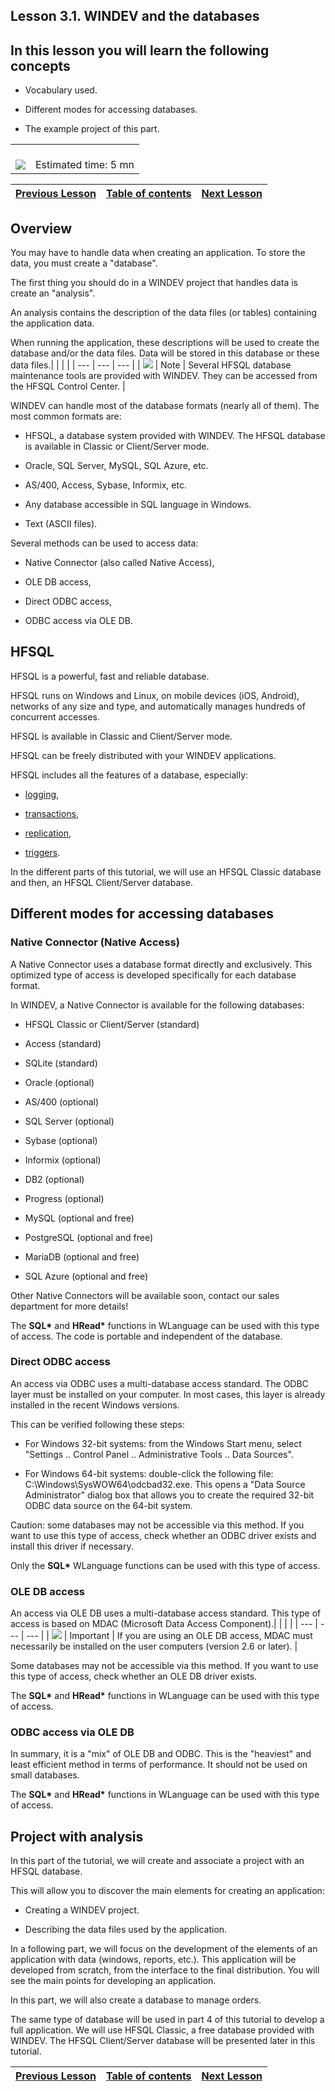 
## Lesson 3.1. WINDEV and the databases
<a name="NOTE1"></a>
<a name="NOTE1_1"></a>


## In this lesson you will learn the following concepts
<a name="this_lesson_you_will_learn_the_following_concepts_ELTTEXTE000198"></a>


- Vocabulary used.

- Different modes for accessing databases.

- The example project of this part. 





|   |   |
| --- | --- |
| <br>![](https://doc.pcsoft.fr/en-US/images/image.awp?langid=3&name=dur%E9e.png)<br> | <br>Estimated time: 5 mn |

| [Previous Lesson](../TutoWD/1410087518.md) | [Table of contents](../TutoWD/1410087560.md) | [Next Lesson](../TutoWD/1410087521.md) |
| --- | --- | --- |





<a name="NOTE2"></a>
<a name="NOTE2_1"></a>


## Overview
<a name="overview_ELTTEXTE000245"></a>
You may have to handle data when creating an application. To store the data, you must create a "database".

The first thing you should do in a WINDEV project that handles data is create an "analysis".

An analysis contains the description of the data files (or tables) containing the application data.

When running the application, these descriptions will be used to create the database and/or the data files. Data will be stored in this database or these data files.|   |   |   |
| --- | --- | --- |
| ![](https://doc.pcsoft.fr/en-US/images/image.awp?langid=3&name=note.png) | Note | Several HFSQL database maintenance tools are provided with WINDEV. They can be accessed from the HFSQL Control Center. |



WINDEV can handle most of the database formats (nearly all of them). The most common formats are:

- HFSQL, a database system provided with WINDEV. The HFSQL database is available in Classic or Client/Server mode.

- Oracle, SQL Server, MySQL, SQL Azure, etc.

- AS/400, Access, Sybase, Informix, etc.

- Any database accessible in SQL language in Windows.

- Text (ASCII files).




Several methods can be used to access data:

- Native Connector (also called Native Access), 

- OLE DB access,

- Direct ODBC access,

- ODBC access via OLE DB. 




<a name="NOTE3"></a>
<a name="NOTE3_1"></a>


## HFSQL
<a name="hfsql_ELTTEXTE000287"></a>
HFSQL is a powerful, fast and reliable database.

HFSQL runs on Windows and Linux, on mobile devices (iOS, Android), networks of any size and type, and automatically manages hundreds of concurrent accesses.

HFSQL is available in Classic and Client/Server mode.

HFSQL can be freely distributed with your WINDEV applications.

HFSQL includes all the features of a database, especially:

- [logging](../WDLang4/3044184.md),

- [transactions](../WDLang4/3044335.md),

- [replication](../WDLang4/3044266.md),

- [triggers](../WDLang4/3044272.md).




In the different parts of this tutorial, we will use an HFSQL Classic database and then, an HFSQL Client/Server database.

<a name="NOTE4"></a>
<a name="NOTE4_1"></a>


## Different modes for accessing databases
<a name="different_modes_for_accessing_databases_ELTTEXTE000311"></a>


### Native Connector (Native Access)
<a name="native_connector_native_access_ELTPARAGRAPHE000085"></a>

A Native Connector uses a database format directly and exclusively. This optimized type of access is developed specifically for each database format.

In WINDEV, a Native Connector is available for the following databases:

- HFSQL Classic or Client/Server (standard)

- Access (standard)

- SQLite (standard)

- Oracle (optional)

- AS/400 (optional)

- SQL Server (optional)

- Sybase (optional)

- Informix (optional)

- DB2 (optional)

- Progress (optional)

- MySQL (optional and free)

- PostgreSQL (optional and free)

- MariaDB (optional and free)

- SQL Azure (optional and free)


Other Native Connectors will be available soon, contact our sales department for more details!

The **SQL\*** and **HRead\*** functions in WLanguage can be used with this type of access. The code is portable and independent of the database.
<a name="NOTE4_2"></a>


### Direct ODBC access
<a name="direct_odbc_access_ELTPARAGRAPHE000113"></a>

An access via ODBC uses a multi-database access standard. The ODBC layer must be installed on your computer. In most cases, this layer is already installed in the recent Windows versions. 

This can be verified following these steps: 

- For Windows 32-bit systems: from the Windows Start menu, select "Settings .. Control Panel .. Administrative Tools .. Data Sources".

- For Windows 64-bit systems: double-click the following file: C:\\Windows\\SysWOW64\\odcbad32.exe. This opens a "Data Source Administrator" dialog box that allows you to create the required 32-bit ODBC data source on the 64-bit system.




Caution: some databases may not be accessible via this method. If you want to use this type of access, check whether an ODBC driver exists and install this driver if necessary.

Only the **SQL\*** WLanguage functions can be used with this type of access.
<a name="NOTE4_3"></a>


### OLE DB access
<a name="ole_access_ELTPARAGRAPHE000129"></a>

An access via OLE DB uses a multi-database access standard. This type of access is based on MDAC (Microsoft Data Access Component).|   |   |   |
| --- | --- | --- |
| ![](https://doc.pcsoft.fr/en-US/images/image.awp?langid=3&name=avertissement.png) | Important | If you are using an OLE DB access, MDAC must necessarily be installed on the user computers (version 2.6 or later). |



Some databases may not be accessible via this method. If you want to use this type of access, check whether an OLE DB driver exists.

The **SQL\*** and **HRead\*** functions in WLanguage can be used with this type of access.
<a name="NOTE4_4"></a>


### ODBC access via OLE DB
<a name="odbc_access_via_ole_ELTPARAGRAPHE000143"></a>

In summary, it is a "mix" of OLE DB and ODBC. This is the "heaviest" and least efficient method in terms of performance. It should not be used on small databases.

The **SQL\*** and **HRead\*** functions in WLanguage can be used with this type of access.

<a name="NOTE5"></a>
<a name="NOTE5_1"></a>


## Project with analysis
<a name="project_with_analysis_ELTTEXTE000371"></a>
In this part of the tutorial, we will create and associate a project with an HFSQL database.

This will allow you to discover the main elements for creating an application: 

- Creating a WINDEV project.

- Describing the data files used by the application.




In a following part, we will focus on the development of the elements of an application with data (windows, reports, etc.). This application will be developed from scratch, from the interface to the final distribution. You will see the main points for developing an application.

In this part, we will also create a database to manage orders.

The same type of database will be used in part 4 of this tutorial to develop a full application. We will use HFSQL Classic, a free database provided with WINDEV. The HFSQL Client/Server database will be presented later in this tutorial.





| [Previous Lesson](../TutoWD/1410087518.md) | [Table of contents](../TutoWD/1410087560.md) | [Next Lesson](../TutoWD/1410087521.md) |
| --- | --- | --- |




